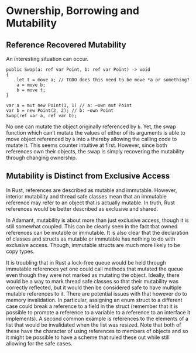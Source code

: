 # Ownership, Borrowing and Mutability

## Reference Recovered Mutability

An interesting situation can occur.

```adamant
public Swap(a: ref var Point, b: ref var Point) -> void
{
    let t = move a; // TODO does this need to be move *a or something?
    a = move b;
    b = move t;
}

var a = mut new Point(1, 1) // a: ~own mut Point
var b = new Point(2, 2); // b: ~own Point
Swap(ref var a, ref var b);
```

No one can mutate the object originally referenced by `b`. Yet, the swap function which can't mutate the values of either of its arguments is able to move object referenced by `b` into `a` thereby allowing the calling code to mutate it. This seems counter intuitive at first. However, since both references own their objects, the swap is simply recovering the mutability through changing ownership.

## Mutability is Distinct from Exclusive Access

In Rust, references are described as mutable and immutable. However, interior mutability and thread safe classes mean that an immutable reference may refer to an object that is actually mutable. In truth, Rust references would be better described as exclusive and shared.

In Adamant, mutability is about more than just exclusive access, though it is still somewhat coupled. This can be clearly seen in the fact that owned references can be mutable or immutable. It is also clear that the declaration of classes and structs as mutable or immutable has nothing to do with exclusive access. Though, immutable structs are much more likely to be copy types.

It is troubling that in Rust a lock-free queue would be held through immutable references yet one could call methods that mutated the queue even though they were not marked as mutating the object. Ideally, there would be a way to mark thread safe classes so that their mutability was correctly reflected, but it would then be considered safe to have multiple mutable references to it. There are potential issues with that however do to memory invalidation. In particular, assigning an enum struct to a different case could break a reference to a field in the struct (remember that it is possible to promote a reference to a variable to a reference to an interface it implements). A second common example is references to the elements of a list that would be invalidated when the list was resized. Note that both of these have the character of using references to members of objects and so it might be possible to have a scheme that ruled these out while still allowing for the safe cases.
